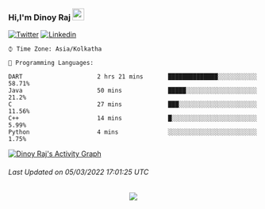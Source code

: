 ### Hi,I'm Dinoy Raj    <img src="https://raw.githubusercontent.com/MartinHeinz/MartinHeinz/master/wave.gif" width="24px">


[![Twitter](https://img.shields.io/badge/-Twitter-222222?style=flat-square&logo=twitter&logoColor=white&link=https://twitter.com/dinoy_raj)](https://twitter.com/dinoy_raj)
[![Linkedin](https://img.shields.io/badge/-LinkedIn-222222?style=flat-square&logo=Linkedin&logoColor=white&link=https://www.linkedin.com/in/dinoy-raj-k/)](https://www.linkedin.com/in/dinoy-raj-k/)


```text
⌚︎ Time Zone: Asia/Kolkatha

💬 Programming Languages: 

DART                     2 hrs 21 mins       ██████████████░░░░░░░░░░░   58.71% 
Java                     50 mins             █████░░░░░░░░░░░░░░░░░░░░   21.2% 
C                        27 mins             ███░░░░░░░░░░░░░░░░░░░░░░   11.56% 
C++                      14 mins             █░░░░░░░░░░░░░░░░░░░░░░░░   5.99% 
Python                   4 mins              ░░░░░░░░░░░░░░░░░░░░░░░░░   1.75%

```


<!-- https://github.com/ashutosh00710/github-readme-activity-graph -->
<a href="https://github.com/ashutosh00710/github-readme-activity-graph"><img alt="Dinoy Raj's Activity Graph" src="https://denvercoder1-activity-graph.herokuapp.com/graph/?username=Dinoy-Raj&bg_color=22272E&color=ADBAC7&line=84737A&point=ADBAC7&hide_border=true" /></a>




 ###### Last Updated on   05/03/2022 17:01:25 UTC
<!--END_SECTION:waka-->

<p align="center">
  <img src="https://capsule-render.vercel.app/api?type=waving&color=gradient&height=60&section=footer"/>
</p>




